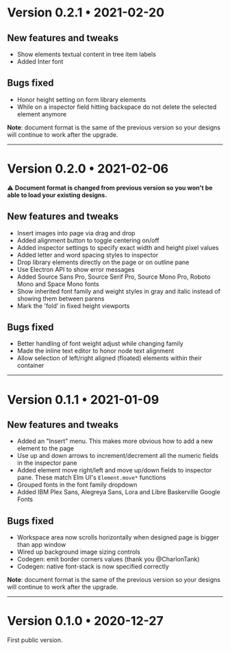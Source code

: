 # Version 0.2.1 • 2021-02-20

## New features and tweaks

* Show elements textual content in tree item labels
* Added Inter font

## Bugs fixed 

* Honor height setting on form library elements
* While on a inspector field hitting backspace do not delete the selected element anymore

**Note**: document format is the same of the previous version so your designs will continue to work after the upgrade.

---

# Version 0.2.0 • 2021-02-06

⚠️ **Document format is changed from previous version so you won't be able to load your existing designs.**

## New features and tweaks

* Insert images into page via drag and drop
* Added alignment button to toggle centering on/off
* Added inspector settings to specify exact width and height pixel values
* Added letter and word spacing styles to inspector
* Drop library elements directly on the page or on outline pane
* Use Electron API to show error messages
* Added Source Sans Pro, Source Serif Pro, Source Mono Pro, Roboto Mono and Space Mono fonts
* Show inherited font family and weight styles in gray and italic instead of showing them between parens
* Mark the 'fold' in fixed height viewports

## Bugs fixed 

* Better handling of font weight adjust while changing family  
* Made the inline text editor to honor node text alignment
* Allow selection of left/right aligned (floated) elements within their container

---

# Version 0.1.1 • 2021-01-09

## New features and tweaks

* Added an "Insert" menu. This makes more obvious how to add a new element to the page 
* Use up and down arrows to increment/decrement all the numeric fields in the inspector pane
* Added element move right/left and move up/down fields to  inspector pane. These match Elm UI's `Element.move*` functions
* Grouped fonts in the font family dropdown
* Added IBM Plex Sans, Alegreya Sans, Lora and Libre Baskerville Google Fonts
 
## Bugs fixed 

* Workspace area now scrolls horizontally when designed page is bigger than app window
* Wired up background image sizing controls
* Codegen: emit border corners values (thank you @CharlonTank) 
* Codegen: native font-stack is now specified correctly 

**Note**: document format is the same of the previous version so your designs will continue to work after the upgrade.

---

# Version 0.1.0 • 2020-12-27

First public version.
